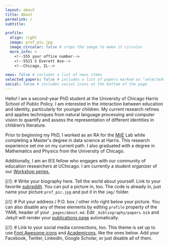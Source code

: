 ```yaml
---
layout: about
title: About
permalink: /
subtitle:

profile:
  align: right
  image: prof_pic.jpg
  image_circular: false # crops the image to make it circular
  more_info: >
    <!--555 your office number-->
    <!--5521 S Everett Ave-->
    <!--Chicago, IL-->

news: false # includes a list of news items
selected_papers: false # includes a list of papers marked as "selected={true}"
social: false # includes social icons at the bottom of the page
---
```

Hello! I am a second-year PhD student at the University of Chicago Harris School of Public Policy. I am interested in the interaction between education and identity, particularly for younger children. My current research refines and applies techniques from natural language processing and computer vision to quantify and assess the representation of different identities in children’s literature.

Prior to beginning my PhD, I worked as an RA for the [MiiE](https://voices.uchicago.edu/miielab/) Lab while completing a Master's degree in data science at Harris. This research experience set me on my current path. I also graduated with a degree in Mathematics and Physics from the University of Chicago.

Additionally, I am an IES fellow who engages with our community of education researchers at UChicago. I am currently a student organizer of our [Workshop series.](https://voices.uchicago.edu/coed/coe-workshop-series/)

[//]: # Write your biography here. Tell the world about yourself. Link to your favorite [subreddit](http://reddit.com). You can put a picture in, too. The code is already in, just name your picture `prof_pic.jpg` and put it in the `img/` folder.

[//]: # Put your address / P.O. box / other info right below your picture. You can also disable any of these elements by editing `profile` property of the YAML header of your `_pages/about.md`. Edit `_bibliography/papers.bib` and Jekyll will render your [publications page](/al-folio/publications/) automatically.

[//]: # Link to your social media connections, too. This theme is set up to use [Font Awesome icons](https://fontawesome.com/) and [Academicons](https://jpswalsh.github.io/academicons/), like the ones below. Add your Facebook, Twitter, LinkedIn, Google Scholar, or just disable all of them.
